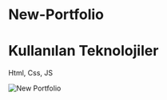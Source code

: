 # New-Portfolio

# Kullanılan Teknolojiler

Html, Css, JS

![New Portfolio](https://github.com/ByRamARSLAN/New-Portfolio/assets/116209610/8c418add-df59-4b19-9acb-8531fb7e7910)


